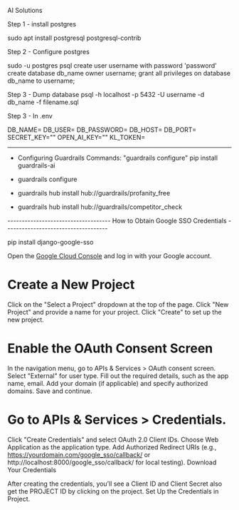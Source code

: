 AI Solutions


Step 1 -  install postgres

sudo apt install postgresql postgresql-contrib

Step 2 - Configure postgres

sudo -u postgres psql
create user username with password 'password'
create database db_name owner username;
grant all privileges on database db_name to username;

Step 3 - Dump database 
psql -h localhost -p 5432 -U username -d db_name -f filename.sql 

Step 3 - In .env

DB_NAME=
DB_USER=
DB_PASSWORD=
DB_HOST=
DB_PORT=
SECRET_KEY=""
OPEN_AI_KEY=""
KL_TOKEN=

-------------------------------------------------------------
- Configuring Guardrails 
  Commands: "guardrails configure"
  pip install guardrails-ai

- guardrails configure
- guardrails hub install hub://guardrails/profanity_free
- guardrails hub install hub://guardrails/competitor_check


------------------------------------  How to Obtain Google SSO Credentials  ------------------------------------

pip install django-google-sso

Open the [Google Cloud Console](https://console.cloud.google.com/welcome/new?pli=1) and log in with your Google account.

# Create a New Project
  Click on the "Select a Project" dropdown at the top of the page.
  Click "New Project" and provide a name for your project.
  Click "Create" to set up the new project.
  
# Enable the OAuth Consent Screen

  In the navigation menu, go to APIs & Services > OAuth consent screen.
  Select "External" for user type.
  Fill out the required details, such as the app name, email.
  Add your domain (if applicable) and specify authorized domains.
  Save and continue.

# Go to APIs & Services > Credentials.
  
  Click "Create Credentials" and select OAuth 2.0 Client IDs.
  Choose Web Application as the application type.
  Add Authorized Redirect URIs (e.g., https://yourdomain.com/google_sso/callback/ or http://localhost:8000/google_sso/callback/ for local testing).
  Download Your Credentials

After creating the credentials, you’ll see a Client ID and Client Secret also get the  PROJECT ID by clicking on the project.
Set Up the Credentials in Project.